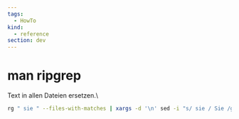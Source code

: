 ```yaml
---
tags:
  - HowTo
kind:
  - reference
section: dev
---
```

# man ripgrep

Text in allen Dateien ersetzen.\
```bash
rg " sie " --files-with-matches | xargs -d '\n' sed -i "s/ sie / Sie /g"
```